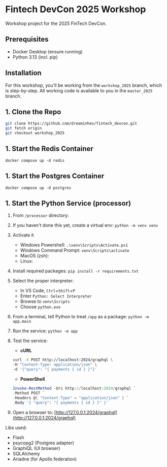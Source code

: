 # Fintech DevCon 2025 Workshop

Workshop project for the 2025 FinTech DevCon.

## Prerequisites

- Docker Desktop (ensure running)
- Python 3.13 (incl. pip)

## Installation

For this workshop, you'll be working from the `workshop_2025` branch, which is step-by-step. All working code is available to you in the `master_2025` branch.

## 1. Clone the Repo

```bash
git clone https://github.com/dreaminhex/fintech_devcon.git
git fetch origin
git checkout workshop_2025
```

## 1. Start the Redis Container

`docker compose up -d redis`

## 1. Start the Postgres Container

`docker compose up -d postgres`

## 1. Start the Python Service (processor)

1. From `/processor` directory:
1. If you haven't done this yet, create a virtual env: `python -m venv venv`
1. Activate it
    - Windows Powershell: `.\venv\Scripts\Activate.ps1`
    - Windows Command Prompt: `venv\Scripts\activate`
    - MacOS (zsh):
    - Linux:
1. Install required packages: `pip install -r requirements.txt`
1. Select the proper interpreter:
    - In VS Code, `Ctrl`+`Shift`+`P`
    - Enter `Python: Select Interpreter`
    - Browse to `venv\Scripts`
    - Choose `python.exe`
1. From a terminal, tell Python to treat `/app` as a package: `python -m app.main`
1. Run the service: `python -m app`
1. Test the service:
    - **cURL**

    ```bash
    curl -X POST http://localhost:2024/graphql \
    -H "Content-Type: application/json" \
    -d '{"query": "{ payments { id } }"}'
    ```

    - **PowerShell**

    ```powershell
    Invoke-RestMethod -Uri http://localhost:2024/graphql `
    -Method POST `
    -Headers @{ "Content-Type" = "application/json" } `
    -Body '{ "query": "{ payments { id } }" }'
    ```

1. Open a browser to: [http://127.0.0.1:2024/graphql](http://127.0.0.1:2024/graphql)

Libs used:

- Flash
- psycopg2 (Postgres adapter)
- GraphiQL (UI browser)
- SQLAlchemy
- Ariadne (for Apollo federation)
